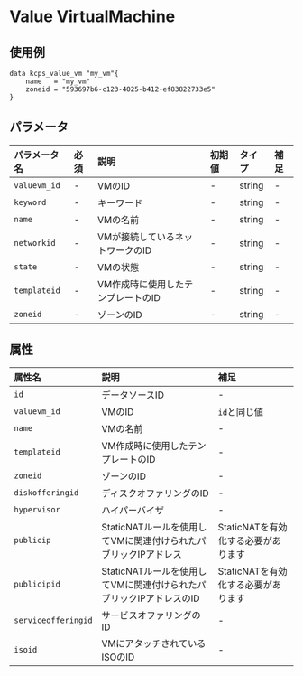 #  Value VirtualMachine

## 使用例

```hcl
data kcps_value_vm "my_vm"{
    name   = "my_vm"
    zoneid = "593697b6-c123-4025-b412-ef83822733e5"
}
```

## パラメータ

|パラメータ名 |必須    |説明      |初期値    |タイプ    |補足|
|:----------|:------|:---------|:--------|:--------|:--|
|`valuevm_id` |-|VMのID | - | string | - |
|`keyword` |-|キーワード | - | string | - |
|`name` |-|VMの名前  | - | string | - |
|`networkid` |-|VMが接続しているネットワークのID  | - | string | - |
|`state` |-|VMの状態  | - | string | - |
|`templateid` |-|VM作成時に使用したテンプレートのID  | - | string | - |
|`zoneid` |-|ゾーンのID  | - | string | - |



## 属性
|属性名 |説明      |補足 |
|:----------|:------|:---------|
|`id`          |データソースID   | - | 
|`valuevm_id`  |VMのID  | `id`と同じ値 |
|`name`  |VMの名前  | - |
|`templateid`  |VM作成時に使用したテンプレートのID   | - |
|`zoneid`  |ゾーンのID   | - |
|`diskofferingid`  |ディスクオファリングのID   | - |
|`hypervisor`  |ハイパーバイザ   | - |
|`publicip`  |StaticNATルールを使用してVMに関連付けられたパブリックIPアドレス   | StaticNATを有効化する必要があります |
|`publicipid`  |StaticNATルールを使用してVMに関連付けられたパブリックIPアドレスのID   | StaticNATを有効化する必要があります |
|`serviceofferingid`  |サービスオファリングのID   | - |
|`isoid`  |VMにアタッチされているISOのID   | - |
 
